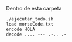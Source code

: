 Dentro de esta carpeta
```
./ejecutar_todo.sh 
load morseCode.txt
encode HOLA
decode .... --- .-.. .-
``` 